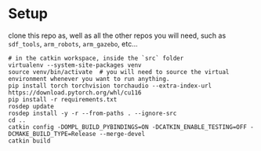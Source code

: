 # Setup

clone this repo as, well as all the other repos you will need, such as `sdf_tools`, `arm_robots`, `arm_gazebo`, etc...

```
# in the catkin workspace, inside the `src` folder
virtualenv --system-site-packages venv
source venv/bin/activate  # you will need to source the virtual environment whenever you want to run anything.
pip install torch torchvision torchaudio --extra-index-url https://download.pytorch.org/whl/cu116
pip install -r requirements.txt
rosdep update
rosdep install -y -r --from-paths . --ignore-src
cd ..
catkin config -DOMPL_BUILD_PYBINDINGS=ON -DCATKIN_ENABLE_TESTING=OFF -DCMAKE_BUILD_TYPE=Release --merge-devel
catkin build
```

